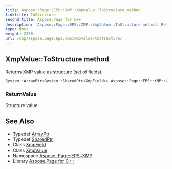 ```yaml
---
title: Aspose::Page::EPS::XMP::XmpValue::ToStructure method
linktitle: ToStructure
second_title: Aspose.Page for C++
description: 'Aspose::Page::EPS::XMP::XmpValue::ToStructure method. Returns XMP value as structure (set of fields) in C++.'
type: docs
weight: 2300
url: /cpp/aspose.page.eps.xmp/xmpvalue/tostructure/
---
```

## XmpValue::ToStructure method


Returns [XMP](../../) value as structure (set of fields).

```cpp
System::ArrayPtr<System::SharedPtr<XmpField>> Aspose::Page::EPS::XMP::XmpValue::ToStructure()
```


### ReturnValue

Structure value.

## See Also

* Typedef [ArrayPtr](../../../system/arrayptr/)
* Typedef [SharedPtr](../../../system/sharedptr/)
* Class [XmpField](../../xmpfield/)
* Class [XmpValue](../)
* Namespace [Aspose::Page::EPS::XMP](../../)
* Library [Aspose.Page for C++](../../../)
